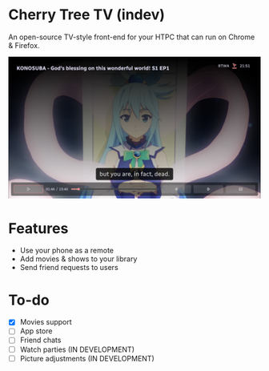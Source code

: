 # Cherry Tree TV (indev)

An open-source TV-style front-end for your HTPC that can run on Chrome & Firefox.

![Running instance of Cherry Tree](assets/img/readme-1.png)

# Features

- Use your phone as a remote
- Add movies & shows to your library
- Send friend requests to users

# To-do

- [x] Movies support
- [ ] App store
- [ ] Friend chats
- [ ] Watch parties (IN DEVELOPMENT)
- [ ] Picture adjustments (IN DEVELOPMENT)
